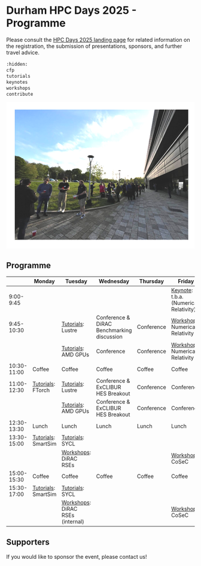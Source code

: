 # Durham HPC Days 2025 - Programme

Please consult the [HPC Days 2025 landing page](https://www.durham.ac.uk/research/institutes-and-centres/data-science/events-/durham---hpc-days/) for related information on the registration, the submission of presentations, sponsors, and further travel advice.

```{toctree}
:hidden:
cfp
tutorials
keynotes
workshops
contribute
```


![HPCDays](../images/HPC-days-pic.png)

## Programme

|             | Monday                 | Tuesday   | Wednesday  | Thursday   | Friday     | Saturday |
| ----------- | ---------------------- | --------- | ---------- | ---------- | ---------- | -------- |
|  9:00-9:45  |                                     |                                                  |                                            |            | [Keynote](keynotes.md): t.b.a. (Numerical Relativity) | Social   |
|  9:45-10:30 |                                     | [Tutorials](tutorials): Lustre                   | Conference & DiRAC Benchmarking discussion | Conference | [Workshops](workshops.md): Numerical Relativity | Social   |
|             |                                     | [Tutorials](tutorials): AMD GPUs                 | Conference | Conference | [Workshops](workshops.md): Numerical Relativity | Social |
| 10:30-11:00 | Coffee                              | Coffee                  | Coffee     | Coffee     | Coffee     | Social
| 11:00-12:30 | [Tutorials](tutorials.md): FTorch   | [Tutorials](tutorials): Lustre                   | Conference & ExCLIBUR HES Breakout  | Conference   | Conference  | Social
|             |                                     | [Tutorials](tutorials): AMD GPUs                 | Conference & ExCLIBUR HES Breakout  | Conference   | Conference | Social
| 12:30-13:30 | Lunch                               | Lunch      | Lunch                   | Lunch      | Lunch      | Social
| 13:30-15:00 | [Tutorials](tutorials.md): SmartSim | [Tutorials](tutorials.md): SYCL                  |         |            | |  Social
|             |                                     | [Workshops](workshops.md): DiRAC RSEs            |         |            | [Workshops](workshops.md): CoSeC | Social
| 15:00-15:30 | Coffee                              | Coffee                           | Coffee                  | Coffee     | Coffee     |
| 15:30-17:00 | [Tutorials](tutorials.md): SmartSim | [Tutorials](tutorials.md): SYCL                  |            |            | 
|             |                                     | [Workshops](workshops.md): DiRAC RSEs (internal) |            |            | [Workshops](workshops.md): CoSeC



## Supporters

If you would like to sponsor the event, please contact us!

